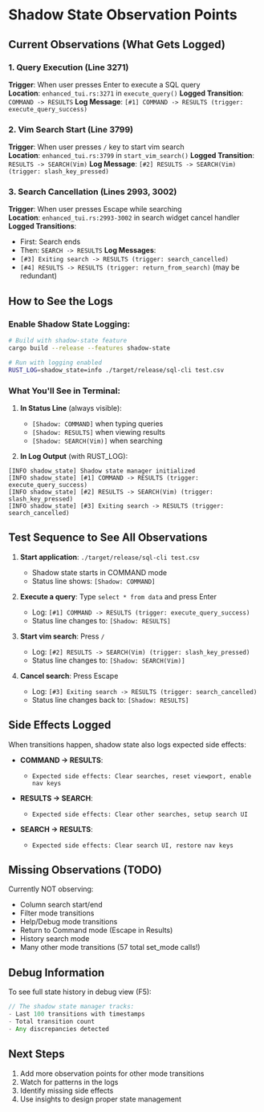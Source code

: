 # Shadow State Observation Points

## Current Observations (What Gets Logged)

### 1. **Query Execution** (Line 3271)
**Trigger**: When user presses Enter to execute a SQL query  
**Location**: `enhanced_tui.rs:3271` in `execute_query()`
**Logged Transition**: `COMMAND -> RESULTS`
**Log Message**: `[#1] COMMAND -> RESULTS (trigger: execute_query_success)`

### 2. **Vim Search Start** (Line 3799)
**Trigger**: When user presses `/` key to start vim search  
**Location**: `enhanced_tui.rs:3799` in `start_vim_search()`
**Logged Transition**: `RESULTS -> SEARCH(Vim)`
**Log Message**: `[#2] RESULTS -> SEARCH(Vim) (trigger: slash_key_pressed)`

### 3. **Search Cancellation** (Lines 2993, 3002)
**Trigger**: When user presses Escape while searching  
**Location**: `enhanced_tui.rs:2993-3002` in search widget cancel handler
**Logged Transitions**: 
- First: Search ends
- Then: `SEARCH -> RESULTS`
**Log Messages**:
- `[#3] Exiting search -> RESULTS (trigger: search_cancelled)`
- `[#4] RESULTS -> RESULTS (trigger: return_from_search)` (may be redundant)

## How to See the Logs

### Enable Shadow State Logging:
```bash
# Build with shadow-state feature
cargo build --release --features shadow-state

# Run with logging enabled
RUST_LOG=shadow_state=info ./target/release/sql-cli test.csv
```

### What You'll See in Terminal:

1. **In Status Line** (always visible):
   - `[Shadow: COMMAND]` when typing queries
   - `[Shadow: RESULTS]` when viewing results
   - `[Shadow: SEARCH(Vim)]` when searching

2. **In Log Output** (with RUST_LOG):
```
[INFO shadow_state] Shadow state manager initialized
[INFO shadow_state] [#1] COMMAND -> RESULTS (trigger: execute_query_success)
[INFO shadow_state] [#2] RESULTS -> SEARCH(Vim) (trigger: slash_key_pressed)
[INFO shadow_state] [#3] Exiting search -> RESULTS (trigger: search_cancelled)
```

## Test Sequence to See All Observations

1. **Start application**: `./target/release/sql-cli test.csv`
   - Shadow state starts in COMMAND mode
   - Status line shows: `[Shadow: COMMAND]`

2. **Execute a query**: Type `select * from data` and press Enter
   - Log: `[#1] COMMAND -> RESULTS (trigger: execute_query_success)`
   - Status line changes to: `[Shadow: RESULTS]`

3. **Start vim search**: Press `/`
   - Log: `[#2] RESULTS -> SEARCH(Vim) (trigger: slash_key_pressed)`
   - Status line changes to: `[Shadow: SEARCH(Vim)]`

4. **Cancel search**: Press Escape
   - Log: `[#3] Exiting search -> RESULTS (trigger: search_cancelled)`
   - Status line changes back to: `[Shadow: RESULTS]`

## Side Effects Logged

When transitions happen, shadow state also logs expected side effects:

- **COMMAND -> RESULTS**: 
  - `Expected side effects: Clear searches, reset viewport, enable nav keys`

- **RESULTS -> SEARCH**: 
  - `Expected side effects: Clear other searches, setup search UI`

- **SEARCH -> RESULTS**: 
  - `Expected side effects: Clear search UI, restore nav keys`

## Missing Observations (TODO)

Currently NOT observing:
- Column search start/end
- Filter mode transitions  
- Help/Debug mode transitions
- Return to Command mode (Escape in Results)
- History search mode
- Many other mode transitions (57 total set_mode calls!)

## Debug Information

To see full state history in debug view (F5):
```rust
// The shadow state manager tracks:
- Last 100 transitions with timestamps
- Total transition count
- Any discrepancies detected
```

## Next Steps

1. Add more observation points for other mode transitions
2. Watch for patterns in the logs
3. Identify missing side effects
4. Use insights to design proper state management